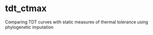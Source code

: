 # tdt_ctmax
Comparing TDT curves with static measures of thermal tolerance using phylogenetic imputation
